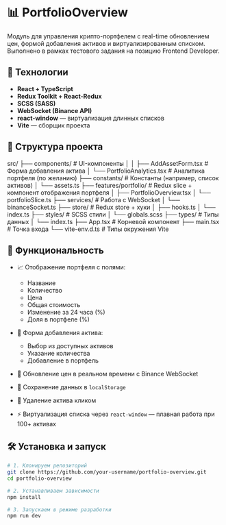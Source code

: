 # 📊 PortfolioOverview

Модуль для управления крипто-портфелем с real-time обновлением цен, формой добавления активов и виртуализированным списком. Выполнено в рамках тестового задания на позицию Frontend Developer.

## 🔧 Технологии

- **React + TypeScript**
- **Redux Toolkit + React-Redux**
- **SCSS (SASS)**
- **WebSocket (Binance API)**
- **react-window** — виртуализация длинных списков
- **Vite** — сборщик проекта

## 📁 Структура проекта

src/
    ├── components/ # UI-компоненты │ 
    │ ├── AddAssetForm.tsx # Форма добавления актива 
    │ └── PortfolioAnalytics.tsx # Аналитика портфеля (по желанию) 
    ├── constants/ # Константы (например, список активов) 
    │ └── assets.ts 
    ├── features/portfolio/ # Redux slice + компонент отображения портфеля 
    │ ├── PortfolioOverview.tsx 
    │ └── portfolioSlice.ts 
    ├── services/ # Работа с WebSocket 
    │ └── binanceSocket.ts 
    ├── store/ # Redux store + хуки 
    │ ├── hooks.ts │ └── index.ts 
    ├── styles/ # SCSS стили 
    │ └── globals.scss 
    ├── types/ # Типы данных 
    │ └── index.ts 
    ├── App.tsx # Корневой компонент 
    ├── main.tsx # Точка входа └── vite-env.d.ts # Типы окружения Vite

    
## 🧩 Функциональность

- 📈 Отображение портфеля с полями:
  - Название
  - Количество
  - Цена
  - Общая стоимость
  - Изменение за 24 часа (%)
  - Доля в портфеле (%)

- 🧮 Форма добавления актива:
  - Выбор из доступных активов
  - Указание количества
  - Добавление в портфель

- 🔄 Обновление цен в реальном времени с Binance WebSocket

- 💾 Сохранение данных в `localStorage`

- 🧹 Удаление актива кликом

- ⚡️ Виртуализация списка через `react-window` — плавная работа при 100+ активах

## 🛠️ Установка и запуск

```bash
# 1. Клонируем репозиторий
git clone https://github.com/your-username/portfolio-overview.git
cd portfolio-overview

# 2. Устанавливаем зависимости
npm install

# 3. Запускаем в режиме разработки
npm run dev
